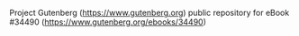 Project Gutenberg (https://www.gutenberg.org) public repository for eBook #34490 (https://www.gutenberg.org/ebooks/34490)

